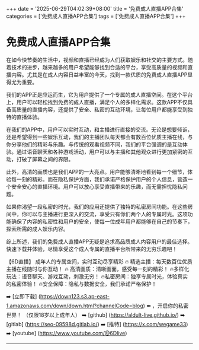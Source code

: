 +++
date = '2025-06-29T04:02:39+08:00'
title = '免费成人直播APP合集'
categories = ['免费成人直播APP合集']
tags = ['免费成人直播APP合集']
+++

# 免费成人直播APP合集

在如今快节奏的生活中，视频和直播已经成为人们获取娱乐和社交的主要方式。随着技术的进步，越来越多的用户希望能够找到合适的平台，享受高质量的视频和直播内容。尤其是在成人内容日益丰富的今天，找到一款优质的免费成人直播APP显得尤为重要。

我们的APP正是应运而生，它为用户提供了一个专属的成人直播空间。在这个平台上，用户可以轻松找到免费的成人直播，满足个人的多样化需求。这款APP不仅具备高质量的直播内容，还提供了安全、私密的互动环境，让每位用户都能享受到独特的直播体验。

在我们的APP中，用户可以实时互动，和主播进行直接的交流。无论是想要倾诉，还是希望得到一些娱乐互动，我们的主播团队每天都会有数百位优质主播在线，与你分享他们的精彩与乐趣。与传统的观看视频不同，我们的平台强调的是互动体验。通过语音聊天和各种游戏活动，用户可以与主播和其他观众进行更加紧密的互动，打破了屏幕之间的界限。

此外，高清的画质也是我们APP的一大亮点。用户能够清晰地看到每一个细节，体验每一刻的精彩。而在隐私保护方面，我们承诺严格保护用户的个人信息，营造一个安全安心的直播环境。用户可以放心享受直播带来的乐趣，而无需担忧隐私问题。

如果你渴望一段私密的时光，我们的应用还提供了独特的私密房间功能。在这些房间中，你可以与主播进行更深入的交流，享受只有你们两个人的专属时光。这项功能确保了内容的私密性和用户的安全，使每一位成年用户都能够在自己的节奏下，探索所需的成人娱乐内容。

综上所述，我们的免费成人直播APP无疑是追求高品质成人内容用户的最佳选择。快速下载并体验，尽情享受这个成人专属的直播平台所带来的无穷乐趣吧！ 

【6D直播】
成年人的专属空间，实时互动尽享精彩
🔥 精选主播：每天数百位优质主播在线随时与你互动！
🔥 高清画质：清晰画面，感受每一刻的精彩！
🔥多样化玩法：语音聊天、游戏互动，刺激无穷！
🔥私密房间：独享专属时光，体验真实的私密体验！
🔥安全保障：隐私与数据安全，我们承诺严格保护！

➡️ [立即下载] (https://down123.s3.ap-east-1.amazonaws.com/down/down.html?channelCode=blog) ⬅️ ，开启你的私密世界！
（仅限18岁以上成年人）
➡️ [github] (https://aldult-live.github.io/)
➡️ [gitlab] (https://seo-09598d.gitlab.io/)
➡️ [推特] (https://x.com/wegame33)
➡️ [youtube] (https://www.youtube.com/@6Dlive)

---

